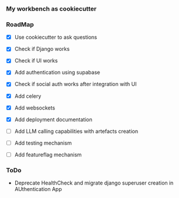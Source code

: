 ### My workbench as cookiecutter

### RoadMap
- [x] Use cookiecutter to ask questions
- [x] Check if Django works
- [x] Check if UI works
- [x] Add authentication using supabase
- [x] Check if social auth works after integration with UI
- [x] Add celery
- [x] Add websockets
- [x] Add deployment documentation
- [ ] Add LLM calling capabilities with artefacts creation
- [ ] Add testing mechanism
- [ ] Add featureflag mechanism


### ToDo
- Deprecate HealthCheck and migrate django superuser creation in AUthentication App